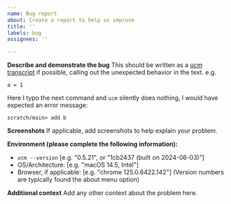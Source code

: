 ```yaml
---
name: Bug report
about: Create a report to help us improve
title: ''
labels: bug
assignees: ''

---
```


**Describe and demonstrate the bug**
This should be written as a [ucm transcript](https://www.unison-lang.org/docs/tooling/transcripts/) if possible, calling out the unexpected behavior in the text. e.g.

``` unison :hidec
a = 1
```

Here I typo the next command and `ucm` silently does nothing, I would have expected an error message:

``` ucm
scratch/main> add b

```

**Screenshots**
If applicable, add screenshots to help explain your problem.

**Environment (please complete the following information):**
 - `ucm --version` [e.g. "0.5.21", or "1cb2437 (built on 2024-06-03)"]
 - OS/Architecture: [e.g. "macOS 14.5, Intel"]
 - Browser, if applicable: [e.g. "chrome 125.0.6422.142"] (Version numbers are typically found the about menu option)

**Additional context**
Add any other context about the problem here.
